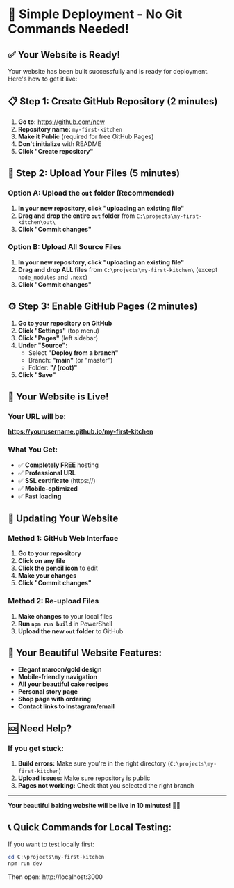 # 🚀 Simple Deployment - No Git Commands Needed!

## ✅ **Your Website is Ready!**

Your website has been built successfully and is ready for deployment. Here's how to get it live:

## 📋 **Step 1: Create GitHub Repository (2 minutes)**

1. **Go to:** https://github.com/new
2. **Repository name:** `my-first-kitchen`
3. **Make it Public** (required for free GitHub Pages)
4. **Don't initialize** with README
5. **Click "Create repository"**

## 📁 **Step 2: Upload Your Files (5 minutes)**

### **Option A: Upload the `out` folder (Recommended)**
1. **In your new repository, click "uploading an existing file"**
2. **Drag and drop the entire `out` folder** from `C:\projects\my-first-kitchen\out\`
3. **Click "Commit changes"**

### **Option B: Upload All Source Files**
1. **In your new repository, click "uploading an existing file"**
2. **Drag and drop ALL files** from `C:\projects\my-first-kitchen\` (except `node_modules` and `.next`)
3. **Click "Commit changes"**

## ⚙️ **Step 3: Enable GitHub Pages (2 minutes)**

1. **Go to your repository on GitHub**
2. **Click "Settings"** (top menu)
3. **Click "Pages"** (left sidebar)
4. **Under "Source":**
   - Select **"Deploy from a branch"**
   - Branch: **"main"** (or "master")
   - Folder: **"/ (root)"**
5. **Click "Save"**

## 🎉 **Your Website is Live!**

### **Your URL will be:**
**https://yourusername.github.io/my-first-kitchen**

### **What You Get:**
- ✅ **Completely FREE** hosting
- ✅ **Professional URL**
- ✅ **SSL certificate** (https://)
- ✅ **Mobile-optimized**
- ✅ **Fast loading**

## 🔄 **Updating Your Website**

### **Method 1: GitHub Web Interface**
1. **Go to your repository**
2. **Click on any file**
3. **Click the pencil icon** to edit
4. **Make your changes**
5. **Click "Commit changes"**

### **Method 2: Re-upload Files**
1. **Make changes** to your local files
2. **Run `npm run build`** in PowerShell
3. **Upload the new `out` folder** to GitHub

## 🎯 **Your Beautiful Website Features:**
- **Elegant maroon/gold design**
- **Mobile-friendly navigation**
- **All your beautiful cake recipes**
- **Personal story page**
- **Shop page with ordering**
- **Contact links to Instagram/email**

## 🆘 **Need Help?**

### **If you get stuck:**
1. **Build errors:** Make sure you're in the right directory (`C:\projects\my-first-kitchen`)
2. **Upload issues:** Make sure repository is public
3. **Pages not working:** Check that you selected the right branch

---
**Your beautiful baking website will be live in 10 minutes! 🍰✨**

## 📞 **Quick Commands for Local Testing:**

If you want to test locally first:
```powershell
cd C:\projects\my-first-kitchen
npm run dev
```

Then open: http://localhost:3000 